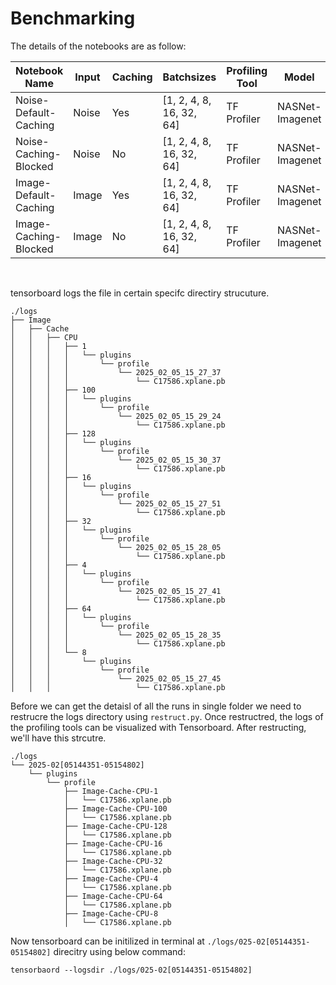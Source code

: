 # Benchmarking

The details of the notebooks are as follow:

| Notebook Name | Input | Caching | Batchsizes | Profiling Tool   | Model | Dataset
|---|---|---|---|---|---|---|
|  Noise-Default-Caching |  Noise | Yes  | [1, 2, 4, 8, 16, 32, 64]  |  TF Profiler | NASNet-Imagenet | Noise |
|  Noise-Caching-Blocked |  Noise | No  | [1, 2, 4, 8, 16, 32, 64]  |  TF Profiler | NASNet-Imagenet | Noise |
|  Image-Default-Caching |  Image | Yes  | [1, 2, 4, 8, 16, 32, 64]  |  TF Profiler | NASNet-Imagenet | CIFAR100 Resized|
|  Image-Caching-Blocked |  Image | No  | [1, 2, 4, 8, 16, 32, 64]  |  TF Profiler | NASNet-Imagenet | CIFAR100 Resized |

<br>

tensorboard logs the file in certain specifc directiry strucuture. 
```
./logs
├── Image
│   ├── Cache
│   │   ├── CPU
│   │   │   ├── 1
│   │   │   │   └── plugins
│   │   │   │       └── profile
│   │   │   │           └── 2025_02_05_15_27_37
│   │   │   │               └── C17586.xplane.pb
│   │   │   ├── 100
│   │   │   │   └── plugins
│   │   │   │       └── profile
│   │   │   │           └── 2025_02_05_15_29_24
│   │   │   │               └── C17586.xplane.pb
│   │   │   ├── 128
│   │   │   │   └── plugins
│   │   │   │       └── profile
│   │   │   │           └── 2025_02_05_15_30_37
│   │   │   │               └── C17586.xplane.pb
│   │   │   ├── 16
│   │   │   │   └── plugins
│   │   │   │       └── profile
│   │   │   │           └── 2025_02_05_15_27_51
│   │   │   │               └── C17586.xplane.pb
│   │   │   ├── 32
│   │   │   │   └── plugins
│   │   │   │       └── profile
│   │   │   │           └── 2025_02_05_15_28_05
│   │   │   │               └── C17586.xplane.pb
│   │   │   ├── 4
│   │   │   │   └── plugins
│   │   │   │       └── profile
│   │   │   │           └── 2025_02_05_15_27_41
│   │   │   │               └── C17586.xplane.pb
│   │   │   ├── 64
│   │   │   │   └── plugins
│   │   │   │       └── profile
│   │   │   │           └── 2025_02_05_15_28_35
│   │   │   │               └── C17586.xplane.pb
│   │   │   └── 8
│   │   │       └── plugins
│   │   │           └── profile
│   │   │               └── 2025_02_05_15_27_45
│   │   │                   └── C17586.xplane.pb
```
Before we can get the detaisl of all the  runs in single folder we need to restrucre the logs directory using `restruct.py`. Once restructred, the logs of the profiling tools can be visualized with Tensorboard. After restructing, we'll have this strcutre.
```
./logs
└── 2025-02[05144351-05154802]
    └── plugins
        └── profile
            ├── Image-Cache-CPU-1
            │   └── C17586.xplane.pb
            ├── Image-Cache-CPU-100
            │   └── C17586.xplane.pb
            ├── Image-Cache-CPU-128
            │   └── C17586.xplane.pb
            ├── Image-Cache-CPU-16
            │   └── C17586.xplane.pb
            ├── Image-Cache-CPU-32
            │   └── C17586.xplane.pb
            ├── Image-Cache-CPU-4
            │   └── C17586.xplane.pb
            ├── Image-Cache-CPU-64
            │   └── C17586.xplane.pb
            ├── Image-Cache-CPU-8
            │   └── C17586.xplane.pb
```
Now tensorboard can be initilized in terminal at `./logs/025-02[05144351-05154802]` direcitry using below command:
```
tensorbaord --logsdir ./logs/025-02[05144351-05154802]
```
